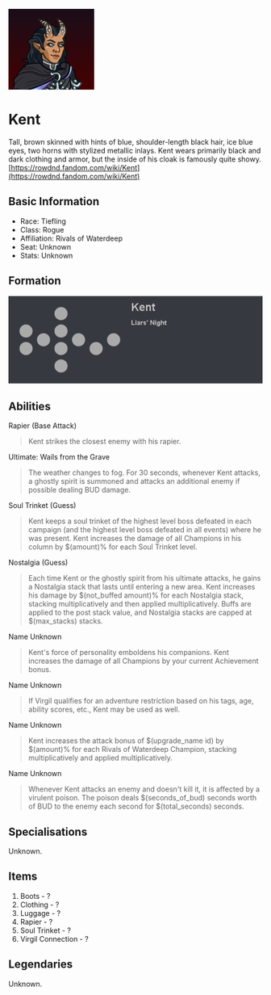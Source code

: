 ![Profile Picture](images/profile_kent.png)
# Kent
Tall, brown skinned with hints of blue, shoulder-length black hair, ice blue eyes, two horns with stylized metallic inlays. Kent wears primarily black and dark clothing and armor, but the inside of his cloak is famously quite showy.
[https://rowdnd.fandom.com/wiki/Kent](https://rowdnd.fandom.com/wiki/Kent)

## Basic Information

* Race: Tiefling
* Class: Rogue
* Affiliation: Rivals of Waterdeep
* Seat: Unknown
* Stats: Unknown

## Formation
![Formation Layout](images/formation_kent.png)

## Abilities

Rapier (Base Attack)
> Kent strikes the closest enemy with his rapier.

Ultimate: Wails from the Grave
> The weather changes to fog. For 30 seconds, whenever Kent attacks, a ghostly spirit is summoned and attacks an additional enemy if possible dealing BUD damage.

Soul Trinket (Guess)
> Kent keeps a soul trinket of the highest level boss defeated in each campaign (and the highest level boss defeated in all events) where he was present. Kent increases the damage of all Champions in his column by $(amount)% for each Soul Trinket level.

Nostalgia (Guess)
> Each time Kent or the ghostly spirit from his ultimate attacks, he gains a Nostalgia stack that lasts until entering a new area. Kent increases his damage by $(not_buffed amount)% for each Nostalgia stack, stacking multiplicatively and then applied multiplicatively. Buffs are applied to the post stack value, and Nostalgia stacks are capped at $(max_stacks) stacks.

Name Unknown
> Kent's force of personality emboldens his companions. Kent increases the damage of all Champions by your current Achievement bonus.

Name Unknown
> If Virgil qualifies for an adventure restriction based on his tags, age, ability scores, etc., Kent may be used as well.

Name Unknown
> Kent increases the attack bonus of $(upgrade_name id) by $(amount)% for each Rivals of Waterdeep Champion, stacking multiplicatively and applied multiplicatively.

Name Unknown
> Whenever Kent attacks an enemy and doesn't kill it, it is affected by a virulent poison. The poison deals $(seconds_of_bud) seconds worth of BUD to the enemy each second for $(total_seconds) seconds.
  
## Specialisations
Unknown.

## Items

1. Boots - ?
2. Clothing - ?
3. Luggage - ?
4. Rapier - ?
5. Soul Trinket - ?
6. Virgil Connection - ?

## Legendaries
Unknown.